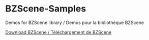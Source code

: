 # BZScene-Samples
Demos for BZScene library / Demos pour la bibliothèque BZScene

[Download BZScene / Téléchargement de BZScene](https://github.com/jdelauney/BZScene)
